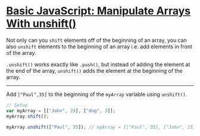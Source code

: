 # [Basic JavaScript: Manipulate Arrays With unshift()](https://learn.freecodecamp.org/javascript-algorithms-and-data-structures/basic-javascript/manipulate-arrays-with-unshift)

Not only can you `shift` elements off of the beginning of an array, you can also `unshift` elements to the beginning of an array i.e. add elements in front of the array.

`.unshift()` works exactly like `.push()`, but instead of adding the element at the end of the array, `unshift()` adds the element at the beginning of the array.

---

Add `["Paul",35]` to the beginning of the `myArray` variable using `unshift()`.

```js
// Setup
var myArray = [["John", 23], ["dog", 3]];
myArray.shift();

myArray.unshift(["Paul", 35]); // myArray = [["Paul", 35], ["John", 23], ["dog", 3]]
```